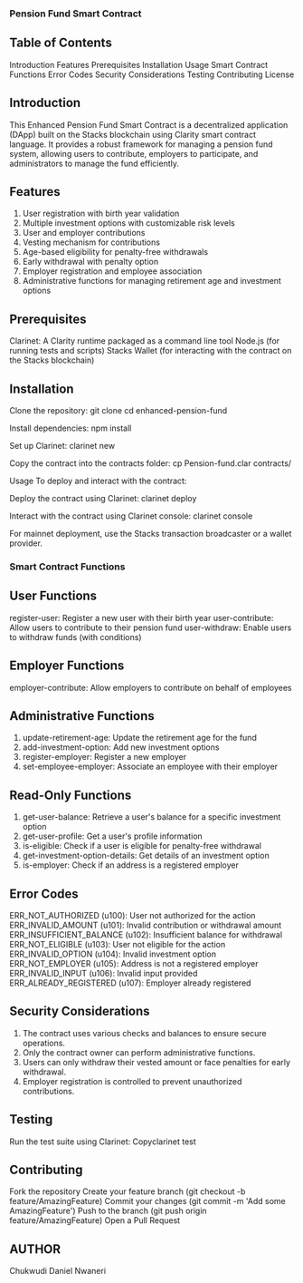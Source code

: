 ### Pension Fund Smart Contract

## Table of Contents

Introduction
Features
Prerequisites
Installation
Usage
Smart Contract Functions
Error Codes
Security Considerations
Testing
Contributing
License

## Introduction
This Enhanced Pension Fund Smart Contract is a decentralized application (DApp) built on the Stacks blockchain using Clarity smart contract language. It provides a robust framework for managing a pension fund system, allowing users to contribute, employers to participate, and administrators to manage the fund efficiently.

## Features

1. User registration with birth year validation
2. Multiple investment options with customizable risk levels
3. User and employer contributions
4. Vesting mechanism for contributions
5. Age-based eligibility for penalty-free withdrawals
6. Early withdrawal with penalty option
7. Employer registration and employee association
8. Administrative functions for managing retirement age and investment options

## Prerequisites

Clarinet: A Clarity runtime packaged as a command line tool
Node.js (for running tests and scripts)
Stacks Wallet (for interacting with the contract on the Stacks blockchain)

## Installation

Clone the repository:
git clone
cd enhanced-pension-fund

Install dependencies:
npm install

Set up Clarinet:
clarinet new

Copy the contract into the contracts folder:
cp Pension-fund.clar contracts/


Usage
To deploy and interact with the contract:

Deploy the contract using Clarinet:
clarinet deploy

Interact with the contract using Clarinet console:
clarinet console

For mainnet deployment, use the Stacks transaction broadcaster or a wallet provider.

### Smart Contract Functions
## User Functions

register-user: Register a new user with their birth year
user-contribute: Allow users to contribute to their pension fund
user-withdraw: Enable users to withdraw funds (with conditions)

## Employer Functions

employer-contribute: Allow employers to contribute on behalf of employees

## Administrative Functions

1. update-retirement-age: Update the retirement age for the fund
2. add-investment-option: Add new investment options
3. register-employer: Register a new employer
4. set-employee-employer: Associate an employee with their employer

## Read-Only Functions

1. get-user-balance: Retrieve a user's balance for a specific investment option
2. get-user-profile: Get a user's profile information
3. is-eligible: Check if a user is eligible for penalty-free withdrawal
4. get-investment-option-details: Get details of an investment option
5. is-employer: Check if an address is a registered employer

## Error Codes

ERR_NOT_AUTHORIZED (u100): User not authorized for the action
ERR_INVALID_AMOUNT (u101): Invalid contribution or withdrawal amount
ERR_INSUFFICIENT_BALANCE (u102): Insufficient balance for withdrawal
ERR_NOT_ELIGIBLE (u103): User not eligible for the action
ERR_INVALID_OPTION (u104): Invalid investment option
ERR_NOT_EMPLOYER (u105): Address is not a registered employer
ERR_INVALID_INPUT (u106): Invalid input provided
ERR_ALREADY_REGISTERED (u107): Employer already registered

## Security Considerations

1. The contract uses various checks and balances to ensure secure operations.
2. Only the contract owner can perform administrative functions.
3. Users can only withdraw their vested amount or face penalties for early withdrawal.
4. Employer registration is controlled to prevent unauthorized contributions.

## Testing
Run the test suite using Clarinet:
Copyclarinet test

## Contributing

Fork the repository
Create your feature branch (git checkout -b feature/AmazingFeature)
Commit your changes (git commit -m 'Add some AmazingFeature')
Push to the branch (git push origin feature/AmazingFeature)
Open a Pull Request

## AUTHOR
Chukwudi Daniel Nwaneri